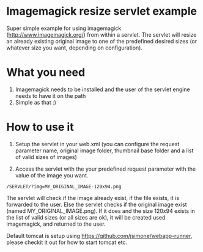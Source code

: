 # Imagemagick resize servlet example 
Super simple example for using imagemagick (http://www.imagemagick.org/) from within a servlet. The servlet will resize an already existing original 
image to one of the predefined desired sizes (or whatever size you want, depending on configuration).

# What you need
1. Imagemagick needs to be installed and the user of the servlet engine needs to have it on the path
2. Simple as that :)

# How to use it
1. Setup the servlet in your web.xml (you can configure the request parameter name, original image folder, thumbnail base folder and a list of valid sizes of images)

2. Access the servlet with the your predefined request parameter with the value of the image you want.

```
/SERVLET/?img=MY_ORIGINAL_IMAGE-120x94.png
```

The servlet will check if the image already exist, if the file exists, it is forwarded to the user. Else the servlet checks if the 
original image exist (named MY_ORIGINAL_IMAGE.png). If it does and the size 120x94 exists in the list of valid sizes (or all sizes are ok), 
it will be created used imagemagick, and returned to the user.

Default tomcat is setup using https://github.com/jsimone/webapp-runner, please checkit it out for how to start tomcat etc.

